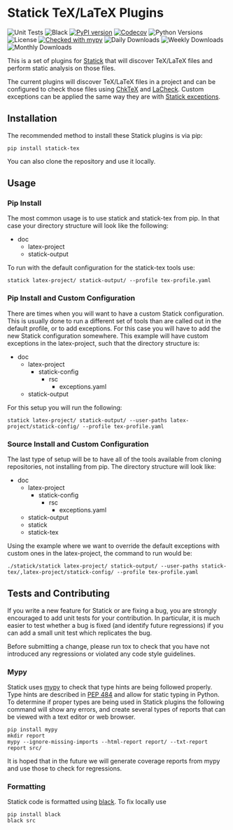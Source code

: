 # Statick TeX/LaTeX Plugins

![Unit Tests](https://github.com/tdenewiler/statick-tex/workflows/Unit%20Tests/badge.svg)
![Black](https://github.com/tdenewiler/statick-tex/workflows/Black%20Formatting/badge.svg)
[![PyPI version](https://badge.fury.io/py/statick-tex.svg)](https://badge.fury.io/py/statick-tex)
[![Codecov](https://codecov.io/gh/tdenewiler/statick-tex/branch/master/graphs/badge.svg)](https://codecov.io/gh/tdenewiler/statick-tex/)
![Python Versions](https://img.shields.io/pypi/pyversions/statick-tex.svg)
![License](https://img.shields.io/pypi/l/statick-tex.svg)
[![Checked with mypy](http://www.mypy-lang.org/static/mypy_badge.svg)](http://mypy-lang.org/)
![Daily Downloads](https://img.shields.io/pypi/dd/statick-tex.svg)
![Weekly Downloads](https://img.shields.io/pypi/dw/statick-tex.svg)
![Monthly Downloads](https://img.shields.io/pypi/dm/statick-tex.svg)

This is a set of plugins for [Statick](https://github.com/sscpac/statick) that will discover TeX/LaTeX files and perform
static analysis on those files.

The current plugins will discover TeX/LaTeX files in a project and can be configured to check those files using
[ChkTeX](https://ctan.org/pkg/chktex) and [LaCheck](https://ctan.org/pkg/lacheck).
Custom exceptions can be applied the same way they are with
[Statick exceptions](https://github.com/sscpac/statick/blob/master/GUIDE.md#exceptionsyaml).

## Installation

The recommended method to install these Statick plugins is via pip:

    pip install statick-tex

You can also clone the repository and use it locally.

## Usage

### Pip Install

The most common usage is to use statick and statick-tex from pip.
In that case your directory structure will look like the following:

- doc
  - latex-project
  - statick-output

To run with the default configuration for the statick-tex tools use:

    statick latex-project/ statick-output/ --profile tex-profile.yaml

### Pip Install and Custom Configuration

There are times when you will want to have a custom Statick configuration.
This is usually done to run a different set of tools than are called out in the default profile, or to add exceptions.
For this case you will have to add the new Statick configuration somewhere.
This example will have custom exceptions in the latex-project, such that the directory structure is:

- doc
  - latex-project
    - statick-config
      - rsc
        - exceptions.yaml
  - statick-output

For this setup you will run the following:

    statick latex-project/ statick-output/ --user-paths latex-project/statick-config/ --profile tex-profile.yaml

### Source Install and Custom Configuration

The last type of setup will be to have all of the tools available from cloning repositories, not installing from pip.
The directory structure will look like:

- doc
  - latex-project
    - statick-config
      - rsc
        - exceptions.yaml
  - statick-output
  - statick
  - statick-tex

Using the example where we want to override the default exceptions with custom ones in the latex-project, the command
to run would be:

    ./statick/statick latex-project/ statick-output/ --user-paths statick-tex/,latex-project/statick-config/ --profile tex-profile.yaml

## Tests and Contributing

If you write a new feature for Statick or are fixing a bug, you are strongly encouraged to add unit tests for your contribution.
In particular, it is much easier to test whether a bug is fixed (and identify future regressions) if you can add a small
unit test which replicates the bug.

Before submitting a change, please run tox to check that you have not introduced any regressions or violated any code
style guidelines.

### Mypy

Statick uses [mypy](http://mypy-lang.org/) to check that type hints are being followed properly.
Type hints are described in [PEP 484](https://www.python.org/dev/peps/pep-0484/) and allow for static typing in Python.
To determine if proper types are being used in Statick plugins the following command will show any errors, and create several
types of reports that can be viewed with a text editor or web browser.

    pip install mypy
    mkdir report
    mypy --ignore-missing-imports --html-report report/ --txt-report report src/

It is hoped that in the future we will generate coverage reports from mypy and use those to check for regressions.

### Formatting

Statick code is formatted using [black](https://github.com/psf/black).
To fix locally use

    pip install black
    black src
